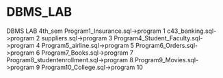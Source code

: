 # DBMS_LAB
DBMS LAB 4th_sem
Program1_Insurance.sql->program 1
c43_banking.sql->program 2
suppliers.sql->program 3
Program4_Student_Faculty.sql->program 4
Program5_airline.sql->program 5
Program6_Orders.sql->program 6
Program7_Books.sql->program 7
Program8_studentenrollment.sql->program 8
Program9_Movies.sql->program 9
Program10_College.sql->program 10
